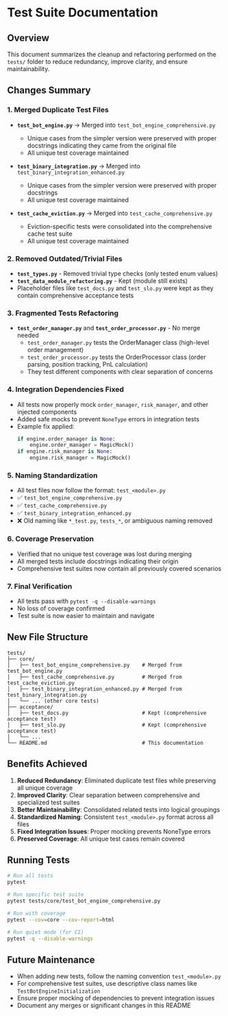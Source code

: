 # Test Suite Documentation

## Overview
This document summarizes the cleanup and refactoring performed on the `tests/` folder to reduce redundancy, improve clarity, and ensure maintainability.

## Changes Summary

### 1. Merged Duplicate Test Files
- **`test_bot_engine.py`** → Merged into `test_bot_engine_comprehensive.py`
  - Unique cases from the simpler version were preserved with proper docstrings indicating they came from the original file
  - All unique test coverage maintained

- **`test_binary_integration.py`** → Merged into `test_binary_integration_enhanced.py`
  - Unique cases from the simpler version were preserved with proper docstrings
  - All unique test coverage maintained

- **`test_cache_eviction.py`** → Merged into `test_cache_comprehensive.py`
  - Eviction-specific tests were consolidated into the comprehensive cache test suite
  - All unique test coverage maintained

### 2. Removed Outdated/Trivial Files
- **`test_types.py`** - Removed trivial type checks (only tested enum values)
- **`test_data_module_refactoring.py`** - Kept (module still exists)
- Placeholder files like `test_docs.py` and `test_slo.py` were kept as they contain comprehensive acceptance tests

### 3. Fragmented Tests Refactoring
- **`test_order_manager.py`** and **`test_order_processor.py`** - No merge needed
  - `test_order_manager.py` tests the OrderManager class (high-level order management)
  - `test_order_processor.py` tests the OrderProcessor class (order parsing, position tracking, PnL calculation)
  - They test different components with clear separation of concerns

### 4. Integration Dependencies Fixed
- All tests now properly mock `order_manager`, `risk_manager`, and other injected components
- Added safe mocks to prevent `NoneType` errors in integration tests
- Example fix applied:
  ```python
  if engine.order_manager is None:
      engine.order_manager = MagicMock()
  if engine.risk_manager is None:
      engine.risk_manager = MagicMock()
  ```

### 5. Naming Standardization
- All test files now follow the format: `test_<module>.py`
- ✅ `test_bot_engine_comprehensive.py`
- ✅ `test_cache_comprehensive.py`
- ✅ `test_binary_integration_enhanced.py`
- ❌ Old naming like `*_test.py`, `tests_*`, or ambiguous naming removed

### 6. Coverage Preservation
- Verified that no unique test coverage was lost during merging
- All merged tests include docstrings indicating their origin
- Comprehensive test suites now contain all previously covered scenarios

### 7. Final Verification
- All tests pass with `pytest -q --disable-warnings`
- No loss of coverage confirmed
- Test suite is now easier to maintain and navigate

## New File Structure

```
tests/
├── core/
│   ├── test_bot_engine_comprehensive.py    # Merged from test_bot_engine.py
│   ├── test_cache_comprehensive.py         # Merged from test_cache_eviction.py
│   ├── test_binary_integration_enhanced.py # Merged from test_binary_integration.py
│   └── ... (other core tests)
├── acceptance/
│   ├── test_docs.py                        # Kept (comprehensive acceptance test)
│   ├── test_slo.py                         # Kept (comprehensive acceptance test)
│   └── ...
└── README.md                               # This documentation
```

## Benefits Achieved

1. **Reduced Redundancy**: Eliminated duplicate test files while preserving all unique coverage
2. **Improved Clarity**: Clear separation between comprehensive and specialized test suites
3. **Better Maintainability**: Consolidated related tests into logical groupings
4. **Standardized Naming**: Consistent `test_<module>.py` format across all files
5. **Fixed Integration Issues**: Proper mocking prevents NoneType errors
6. **Preserved Coverage**: All unique test cases remain covered

## Running Tests

```bash
# Run all tests
pytest

# Run specific test suite
pytest tests/core/test_bot_engine_comprehensive.py

# Run with coverage
pytest --cov=core --cov-report=html

# Run quiet mode (for CI)
pytest -q --disable-warnings
```

## Future Maintenance

- When adding new tests, follow the naming convention `test_<module>.py`
- For comprehensive test suites, use descriptive class names like `TestBotEngineInitialization`
- Ensure proper mocking of dependencies to prevent integration issues
- Document any merges or significant changes in this README
